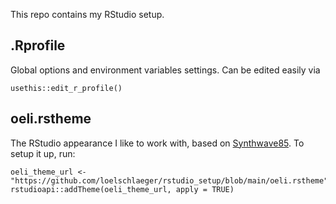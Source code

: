 This repo contains my RStudio setup.

## .Rprofile

Global options and environment variables settings. Can be edited easily via
```{r}
usethis::edit_r_profile()
```

## oeli.rstheme

The RStudio appearance I like to work with, based on [Synthwave85](https://github.com/jnolis/synthwave85). To setup it up, run:

```{r}
oeli_theme_url <- "https://github.com/loelschlaeger/rstudio_setup/blob/main/oeli.rstheme"
rstudioapi::addTheme(oeli_theme_url, apply = TRUE)
```
